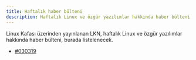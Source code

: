 ```yaml
---
title: Haftalık haber bülteni
description: Haftalık Linux ve özgür yazılımlar hakkında haber bülteni
---
```


Linux Kafası üzerinden yayınlanan LKN, haftalık Linux ve özgür yazılımlar
hakkında haber bülteni, burada listelenecek.

* [#030319](/newsletters/2019-03-03)
